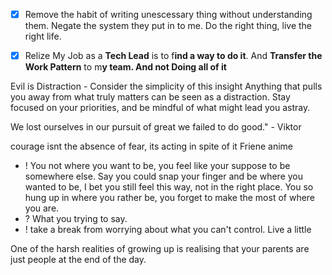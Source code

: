 - [x] Remove the habit of writing unescessary thing without understanding them. Negate the system they put in to me. Do the right thing, live the right life.

- [x] Relize My Job as a **Tech Lead** is to f**ind a way to do it**. And **Transfer the Work Pattern** to m**y team. And not Doing all of it**


Evil is Distraction - Consider the simplicity of this insight 
	Anything that pulls you away from what truly matters can be seen as a distraction. Stay focused on your priorities, and be mindful of what might lead you astray.


We lost ourselves in our pursuit of great we failed to do good." - Viktor


courage isnt the absence of fear, its acting in spite of it
	Friene anime

+ ! You not where you want to be, you feel like your suppose to be somewhere else. Say you could snap your finger and be where you wanted to be, I bet you still feel this way, not in the right place. You so hung up in where you rather be, you forget to make the most of where you are.
+ ? What you trying to say.
+ ! take a break from worrying about what you can't control. Live a little


One of the harsh realities of growing up is realising that your parents are just people at the end of the day.